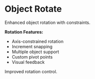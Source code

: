 # Object Rotate

Enhanced object rotation with constraints.

**Rotation Features:**
- Axis-constrained rotation
- Increment snapping
- Multiple object support
- Custom pivot points
- Visual feedback

Improved rotation control.